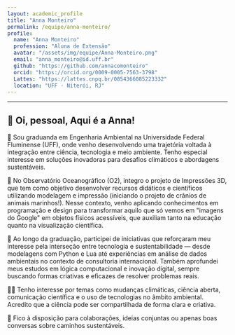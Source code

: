 ```yaml
---
layout: academic_profile
title: "Anna Monteiro"
permalink: /equipe/anna-monteiro/
profile:
  name: "Anna Monteiro"
  profession: "Aluna de Extensão"
  avatar: "/assets/img/equipe/Anna-Monteiro.png"
  email: "anna_monteiro@id.uff.br"
  github: "https://github.com/annacomonteiro"
  orcid: "https://orcid.org/0009-0005-7563-3798"
  Lattes: "https://lattes.cnpq.br/0854366085223332"
  location: "UFF - Niterói, RJ"
---
```


---
🧠 Oi, pessoal, Aqui é a Anna!
---

🌱 Sou graduanda em Engenharia Ambiental na Universidade Federal Fluminense (UFF), onde venho desenvolvendo uma trajetória voltada à integração entre ciência, tecnologia e meio ambiente. Tenho especial interesse em soluções inovadoras para desafios climáticos e abordagens sustentáveis.

🐧 No Observatório Oceanográfico (O2), integro o projeto de Impressões 3D, que tem como objetivo desenvolver recursos didáticos e científicos utilizando modelagem e impressão (iniciando o projeto de crânios de animais marinhos!). Nesse contexto, venho aplicando conhecimentos em programação e design para transformar aquilo que só vemos em "imagens do Google" em objetos físicos acessíveis, que auxiliam tanto na educação quanto na visualização científica.

🔬 Ao longo da graduação, participei de iniciativas que reforçaram meu interesse pela interseção entre tecnologia e sustentabilidade — desde modelagens com Python e Lua até experiências em análise de dados ambientais no contexto de consultoria internacional. Também aprofundei meus estudos em lógica computacional e inovação digital, sempre buscando formas criativas e eficazes de resolver problemas reais.

🧑‍🏫 Tenho interesse por temas como mudanças climáticas, ciência aberta, comunicação científica e o uso de tecnologias no âmbito ambiental. Acredito que a ciência pode ser compartilhada de forma clara e criativa.

🤝 Fico à disposição para colaborações, ideias conjuntas ou apenas boas conversas sobre caminhos sustentáveis.
